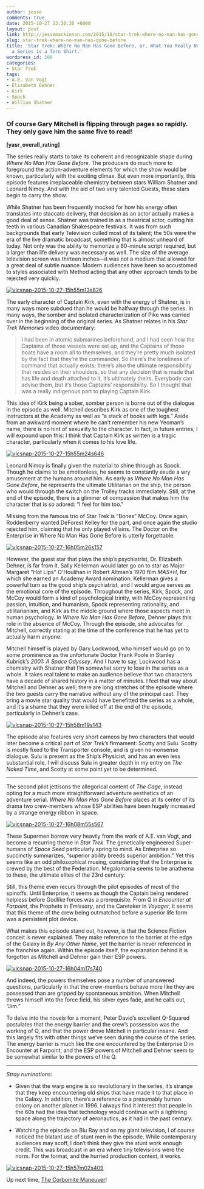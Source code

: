 ```yaml
---
author: jesse
comments: true
date: 2015-10-27 23:30:36 +0000
layout: post
link: http://jessemackinnon.com/2015/10/star-trek-where-no-man-has-gone-before/
slug: star-trek-where-no-man-has-gone-before
title: 'Star Trek: Where No Man Has Gone Before, or, What You Really Need to Sell
  a Series is a Torn Shirt.'
wordpress_id: 166
categories:
- Star Trek
tags:
- A.E. Van Vogt
- Elizabeth Dehner
- Kirk
- Spock
- William Shatner
---
```


### Of course Gary Mitchell is flipping through pages so rapidly. They only gave him the same five to read!


**[yasr_overall_rating]**

The series really starts to take its coherent and recognizable shape during _Where No Man Has Gone Before_. The producers do much more to foreground the action-adventure elements for which the show would be known, particularly with the exciting climax. But even more importantly, this episode features irreplaceable chemistry between stars William Shatner and Leonard Nimoy. And with the aid of two very talented Guests, these stars begin to carry the show.

While Shatner has been frequently mocked for how his energy often translates into staccato delivery, that decision as an actor actually makes a good deal of sense. Shatner was trained in as a theatrical actor, cutting his teeth in various Canadian Shakespeare festivals. It was from such backgrounds that early Television culled most of its talent; the 50s were the era of the live dramatic broadcast, something that is almost unheard of today. Not only was the ability to memorize a 60-minute script required, but a larger than life delivery was necessary as well. The size of the average television screen was thirteen inches—it was not a medium that allowed for a great deal of subtle nuance. Modern audiences have been so accustomed to styles associated with Method acting that any other approach tends to be rejected very quickly.

[![vlcsnap-2015-10-27-15h55m13s826](http://jessemackinnon.com/wp-content/uploads/2015/10/vlcsnap-2015-10-27-15h55m13s826-300x225.png)](http://jessemackinnon.com/wp-content/uploads/2015/10/vlcsnap-2015-10-27-15h55m13s826.png)

The early character of Captain Kirk, even with the energy of Shatner, is in many ways more subdued than he would be halfway through the series. In many ways, the somber and isolated characterization of Pike was carried over in the beginning of the original series. As Shatner relates in his _Star Trek Memories_ video documentary:


<blockquote>I had been in atomic submarines beforehand, and I had seen how the Captains of those vessels were set up, and the Captains of those boats have a room all to themselves, and they’re pretty much isolated by the fact that they’re the commander. So there’s the loneliness of command that actually exists; there’s also the ultimate responsibility that resides on their shoulders, so that any decision that is made that has life and death attached to it, it’s ultimately theirs. Everybody can advise them, but it’s those Captains’ responsibility. So I thought that was a really indigenous part to playing Captain Kirk.</blockquote>


This idea of Kirk being a sober, somber person is borne out of the dialogue in the episode as well. Mitchell describes Kirk as one of the toughest instructors at the Academy as well as “a stack of books with legs.” Aside from an awkward moment where he can’t remember his new Yeoman’s name, there is no hint of sexuality to the character. In fact, in future entries, I will expound upon this: I think that Captain Kirk as written is a tragic character, particularly when it comes to his love life.

[![vlcsnap-2015-10-27-15h55m24s646](http://jessemackinnon.com/wp-content/uploads/2015/10/vlcsnap-2015-10-27-15h55m24s646-300x225.png)](http://jessemackinnon.com/wp-content/uploads/2015/10/vlcsnap-2015-10-27-15h55m24s646.png)

Leonard Nimoy is finally given the material to shine through as Spock. Though he claims to be emotionless, he seems to constantly exude a wry amusement at the humans around him. As early as _Where No Man Has Gone Before_, he represents the ultimate Utilitarian on the ship, the person who would through the switch on the Trolley tracks immediately. Still, at the end of the episode, there is a glimmer of compassion that makes him the character that is so adored: “I feel for him too.”

Missing from the famous trio of Star Trek is “Bones” McCoy. Once again, Roddenberry wanted DeForest Kelley for the part, and once again the studio rejected him, claiming that he only played villains. The Doctor on the Enterprise in Where No Man Has Gone Before is utterly forgettable.

[![vlcsnap-2015-10-27-16h05m26s157](http://jessemackinnon.com/wp-content/uploads/2015/10/vlcsnap-2015-10-27-16h05m26s157-300x225.png)](http://jessemackinnon.com/wp-content/uploads/2015/10/vlcsnap-2015-10-27-16h05m26s157.png)

However, the guest star that plays the ship’s psychiatrist, Dr. Elizabeth Dehner, is far from it. Sally Kellerman would later go on to star as Major Margaret "Hot Lips" O'Houlihan in Robert Altman’s 1970 film _M*A*S*H_, for which she earned an Academy Award nomination. Kellerman gives a powerful turn as the good ship’s psychiatrist, and I would argue serves as the emotional core of the episode. Throughout the series, Kirk, Spock, and McCoy would form a kind of psychological trinity, with McCoy representing passion, intuition, and humanism, Spock representing rationality, and utilitarianism, and Kirk as the middle ground where those aspects meet in human psychology. In _Where No Man Has Gone Before_, Dehner plays this role in the absence of McCoy. Through the episode, she advocates for Mitchell, correctly stating at the time of the conference that he has yet to actually harm anyone.

Mitchell himself is played by Gary Lockwood, who himself would go on to some prominence as the unfortunate Doctor Frank Poole in Stanley Kubrick’s _2001: A Space Odyssey_. And I have to say, Lockwood has a chemistry with Shatner that I’m somewhat sorry to lose in the series as a whole. It takes real talent to make an audience believe that two characters have a decade of shared history in a matter of minutes. I feel that way about Mitchell and Dehner as well; there are long stretches of the episode where the two guests carry the narrative without any of the principal cast. They bring a movie star quality that would have benefitted the series as a whole, and it’s a shame that they were killed off at the end of the episode, particularly in Dehner’s case.

[![vlcsnap-2015-10-27-15h58m19s143](http://jessemackinnon.com/wp-content/uploads/2015/10/vlcsnap-2015-10-27-15h58m19s143-300x225.png)](http://jessemackinnon.com/wp-content/uploads/2015/10/vlcsnap-2015-10-27-15h58m19s143.png)

The episode also features very short cameos by two characters that would later become a critical part of _Star Trek_’s firmament: Scotty and Sulu. Scotty is mostly fixed to the Transporter console, and is given no-nonsense dialogue. Sulu is present as the Ship’s Physicist, and has an even less substantial role. I will discuss Sulu in greater depth in my entry on _The Naked Time_, and Scotty at some point yet to be determined.



* * *



The second pilot jettisons the allegorical content of _The Cage_, instead opting for a much more straightforward adventure aesthetics of an adventure serial. _Where No Man Has Gone Before_ places at its center of its drama two crew-members whose ESP abilities have been hugely increased by a strange energy ribbon in space.

[![vlcsnap-2015-10-27-16h08m55s567](http://jessemackinnon.com/wp-content/uploads/2015/10/vlcsnap-2015-10-27-16h08m55s567-300x225.png)](http://jessemackinnon.com/wp-content/uploads/2015/10/vlcsnap-2015-10-27-16h08m55s567.png)

These Supermen borrow very heavily from the work of A.E. van Vogt, and become a recurring theme in _Star Trek_. The genetically engineered Super-humans of _Space Seed_ particularly spring to mind. As Enterprise so succinctly summarizes, “superior ability breeds superior ambition.” Yet this seems like an odd philosophical musing, considering that the Enterprise is crewed by the best of the Federation. Megalomania seems to be anathema to these, the ultimate elites of the 23rd century.

Still, this theme even recurs through the pilot episodes of most of the spinoffs. Until Enterprise, it seems as though the Captain being rendered helpless before Godlike forces was a prerequisite. From Q in _Encounter at Farpoint_, the Prophets in _Emissary_, and the Caretaker in _Voyager_, it seems that this theme of the crew being outmatched before a superior life form was a persistent plot device.

What makes this episode stand out, however, is that the Science Fiction conceit is never explained. They make reference to the barrier at the edge of the Galaxy in _By Any Other Name_, yet the barrier is never referenced in the franchise again. Within the episode itself, the explanation behind it is forgotten as Mitchell and Dehner gain their ESP powers.

[![vlcsnap-2015-10-27-16h04m17s740](http://jessemackinnon.com/wp-content/uploads/2015/10/vlcsnap-2015-10-27-16h04m17s740-300x225.png)](http://jessemackinnon.com/wp-content/uploads/2015/10/vlcsnap-2015-10-27-16h04m17s740.png)

And indeed, the powers themselves pose a number of unanswered questions, particularly in that the crew-members behave more like they are possessed than are gripped by spontaneous ambition. When Mitchell throws himself into the force field, his silver eyes fade, and he calls out, “Jim.”

To delve into the novels for a moment, Peter David’s excellent Q-Squared postulates that the energy barrier and the crew’s possession was the working of Q, and that the power drove Mitchell in particular insane. And this largely fits with other things we’ve seen during the course of the series. The energy barrier is much like the one encountered by the Enterprise D in Encounter at Farpoint; and the ESP powers of Mitchell and Dehner seem to be somewhat similar to the powers of the Q.



* * *



_Stray ruminations:_



	
  * Given that the warp engine is so revolutionary in the series, it’s strange that they keep encountering old ships that have made it to that place in the Galaxy. In addition, there’s a reference to a presumably human colony on another planet in 1996. I always find it interest that people in the 60s had the idea that technology would continue with a lightning space along the trajectory of aeronautics, as it had in the past century.

	
  * Watching the episode on Blu Ray and on my giant television, I of course noticed the blatant use of stunt men in the episode. While contemporary audiences may scoff, I don’t think they give the stunt work enough credit. This was broadcast in an era where tiny televisions were the norm. For the format, and the hurried production context, it works.


[![vlcsnap-2015-10-27-15h57m02s409](http://jessemackinnon.com/wp-content/uploads/2015/10/vlcsnap-2015-10-27-15h57m02s409.png)](http://jessemackinnon.com/wp-content/uploads/2015/10/vlcsnap-2015-10-27-15h57m02s409.png)

Up next time, [The Corbomite Maneuver](http://memory-alpha.wikia.com/wiki/The_Corbomite_Maneuver_(episode))!
